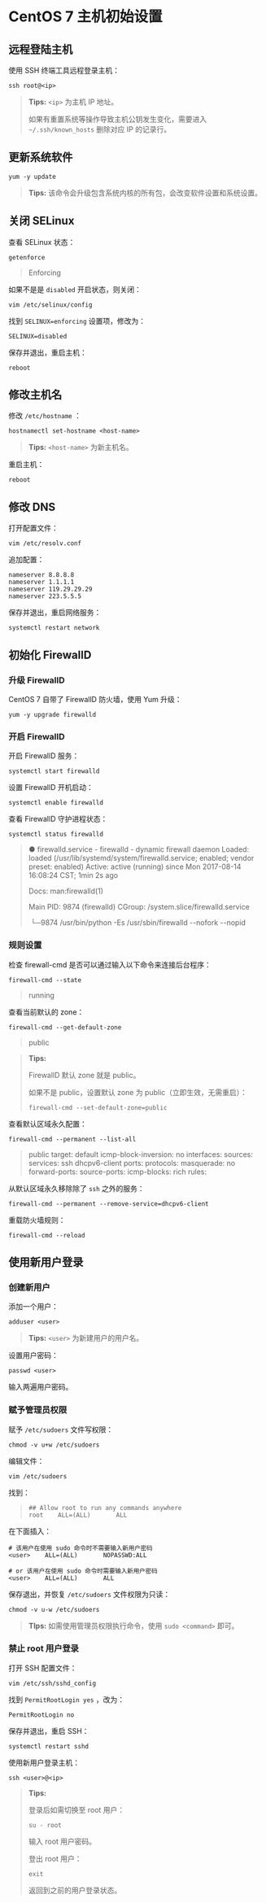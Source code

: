 # CentOS 7 主机初始设置

## 远程登陆主机

使用 SSH 终端工具远程登录主机：

```shell
ssh root@<ip>
```

> **Tips:** `<ip>` 为主机 IP 地址。
>
> 如果有重置系统等操作导致主机公钥发生变化，需要进入 `~/.ssh/known_hosts` 删除对应 IP 的记录行。

## 更新系统软件

```shell
yum -y update
```

> **Tips:** 该命令会升级包含系统内核的所有包，会改变软件设置和系统设置。

## 关闭 SELinux

查看 SELinux 状态：

```shell
getenforce
```

> Enforcing

如果不是是  `disabled` 开启状态，则关闭：

```shell
vim /etc/selinux/config
```

找到 `SELINUX=enforcing` 设置项，修改为：

```shell
SELINUX=disabled
```

保存并退出，重启主机：

```shell
reboot
```

## 修改主机名

修改 `/etc/hostname` ：

```shell
hostnamectl set-hostname <host-name>
```

> **Tips:** `<host-name>` 为新主机名。

重启主机：

```shell
reboot
```

## 修改 DNS

打开配置文件：

```shell
vim /etc/resolv.conf
```

追加配置：

```shell
nameserver 8.8.8.8
nameserver 1.1.1.1
nameserver 119.29.29.29
nameserver 223.5.5.5
```

保存并退出，重启网络服务：

```shell
systemctl restart network
```

## 初始化 FirewallD

### 升级 FirewallD

CentOS 7 自带了 FirewallD 防火墙，使用 Yum 升级：

```shell
yum -y upgrade firewalld
```

### 开启 FirewallD

开启 FirewallD 服务：

```shell
systemctl start firewalld
```

设置 FirewallD 开机启动：

```shell
systemctl enable firewalld
```

查看 FirewallD 守护进程状态：

```shell
systemctl status firewalld
```

> ● firewalld.service - firewalld - dynamic firewall daemon
>   Loaded: loaded (/usr/lib/systemd/system/firewalld.service; enabled; vendor preset: enabled)
>   Active: active (running) since Mon 2017-08-14 16:08:24 CST; 1min 2s ago
>
>   Docs: man:firewalld(1)
>
> Main PID: 9874 (firewalld)
>   CGroup: /system.slice/firewalld.service
>
> ​		└─9874 /usr/bin/python -Es /usr/sbin/firewalld --nofork --nopid

### 规则设置

检查 firewall-cmd 是否可以通过输入以下命令来连接后台程序：

```shell
firewall-cmd --state
```

> running

查看当前默认的 zone：

```shell
firewall-cmd --get-default-zone
```

> public

> **Tips:**
>
> FirewallD 默认 zone 就是 public。
>
> 如果不是 public，设置默认 zone 为 public（立即生效，无需重启）：
>
> ```shell
> firewall-cmd --set-default-zone=public
> ```

查看默认区域永久配置：

```shell
firewall-cmd --permanent --list-all
```

> public
>   target: default
>   icmp-block-inversion: no
>   interfaces:
>   sources:
>   services: ssh dhcpv6-client
>   ports:
>   protocols:
>   masquerade: no
>   forward-ports:
>   source-ports:
>   icmp-blocks:
>   rich rules:

从默认区域永久移除除了 `ssh` 之外的服务：

```shell
firewall-cmd --permanent --remove-service=dhcpv6-client
```

重载防火墙规则：

```shell
firewall-cmd --reload
```

## 使用新用户登录

### 创建新用户

添加一个用户：

```shell
adduser <user>
```

> **Tips:** `<user>` 为新建用户的用户名。

设置用户密码：

```shell
passwd <user>
```

输入两遍用户密码。

### 赋予管理员权限

赋予 `/etc/sudoers` 文件写权限：

```shell
chmod -v u+w /etc/sudoers
```

编辑文件：

```shell
vim /etc/sudoers
```

找到：

> ```shell
> ## Allow root to run any commands anywhere
> root    ALL=(ALL)       ALL
> ```

在下面插入：

```shell
# 该用户在使用 sudo 命令时不需要输入新用户密码
<user>    ALL=(ALL)       NOPASSWD:ALL

# or 该用户在使用 sudo 命令时需要输入新用户密码
<user>    ALL=(ALL)       ALL
```

保存退出，并恢复 `/etc/sudoers` 文件权限为只读：

```shell
chmod -v u-w /etc/sudoers
```

> **TIps:** 如需使用管理员权限执行命令，使用 `sudo <command>` 即可。

### 禁止 root 用户登录

打开 SSH 配置文件：

```shell
vim /etc/ssh/sshd_config
```

找到 `PermitRootLogin yes` ，改为：

```shell
PermitRootLogin no
```

保存并退出，重启 SSH：

```shell
systemctl restart sshd
```

使用新用户登录主机：

```shell
ssh <user>@<ip>
```

> **Tips:** 
>
> 登录后如需切换至 root 用户：
>
> ```shell
> su - root
> ```
>
> 输入 root 用户密码。
>
> 登出 root 用户：
>
> ```shell
> exit
> ```
>
> 返回到之前的用户登录状态。

